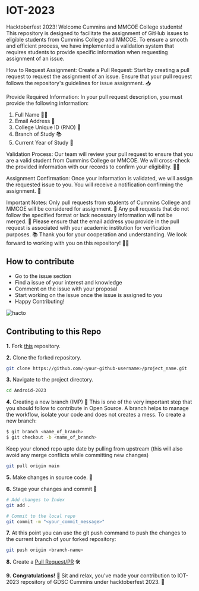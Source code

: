 # IOT-2023
Hacktoberfest 2023!
Welcome Cummins and MMCOE College students! This repository is designed to facilitate the assignment of GitHub issues to eligible students from Cummins College and MMCOE. To ensure a smooth and efficient process, we have implemented a validation system that requires students to provide specific information when requesting assignment of an issue.

How to Request Assignment:
Create a Pull Request: Start by creating a pull request to request the assignment of an issue. Ensure that your pull request follows the repository's guidelines for issue assignment. 📥

Provide Required Information: In your pull request description, you must provide the following information:

1. Full Name 🧑‍🎓
2. Email Address 📧
3. College Unique ID (RNO) 🔢
4. Branch of Study 📚
5. Current Year of Study 📆

Validation Process: Our team will review your pull request to ensure that you are a valid student from Cummins College or MMCOE. We will cross-check the provided information with our records to confirm your eligibility. 🕵️‍♂️

Assignment Confirmation: Once your information is validated, we will assign the requested issue to you. You will receive a notification confirming the assignment. 🎉

Important Notes:
Only pull requests from students of Cummins College and MMCOE will be considered for assignment. 🏫
Any pull requests that do not follow the specified format or lack necessary information will not be merged. 🚫
Please ensure that the email address you provide in the pull request is associated with your academic institution for verification purposes. 📚
Thank you for your cooperation and understanding. We look forward to working with you on this repository! 🌟🚀



## How to contribute
* Go to the issue section
* Find a issue of your interest and knowledge
* Comment on the issue with your proposal
* Start working on the issue once the issue is assigned to you
* Happy Contributing!


![hacto](https://github.com/Google-Developer-Student-Club-CCOEW/Competitive-Programming-2023/assets/56436897/c430bbf2-5b14-40bf-8e91-748b629c766b)


## Contributing to this Repo

**1.** Fork [this](https://github.com/Google-Developer-Student-Club-CCOEW/Android-2023/fork) repository.

**2.** Clone the forked repository.

```bash
git clone https://github.com/<your-github-username>/project_name.git
```

**3.** Navigate to the project directory.

```bash
cd Android-2023
```

**4.** Creating a new branch (IMP) 🌱
This is one of the very important step that you should follow to contribute in Open Source. A branch helps to manage the workflow, isolate your code and does not creates a mess. To create a new branch:

```bash
$ git branch <name_of_branch>
$ git checkout -b <name_of_branch>
```

Keep your cloned repo upto date by pulling from upstream (this will also avoid any merge conflicts while committing new changes)

```bash
git pull origin main
```

**5.** Make changes in source code. 🚀

**6.** Stage your changes and commit 📝

```bash
# Add changes to Index
git add .

# Commit to the local repo
git commit -m "<your_commit_message>"
```

**7.** At this point you can use the git push command to push the changes to the current branch of your forked repository:

```bash
git push origin <branch-name>
```

**8.** Create a [Pull Request/PR](https://docs.github.com/en/pull-requests/collaborating-with-pull-requests/proposing-changes-to-your-work-with-pull-requests/creating-a-pull-request) 🛠️ 

**9.** **Congratulations!**  🎉 Sit and relax, you've made your contribution to IOT-2023 repository of GDSC Cummins under hacktoberfest 2023.  🌟
